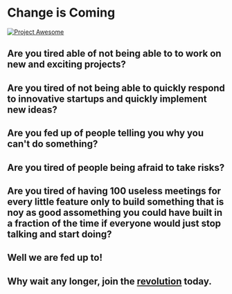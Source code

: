 # Change is Coming

<a href="http://tinyurl.com/o4atruw" target="_blank"><img src="https://stash.orbitz.net/users/bgibson/repos/awesome/browse/ProjectAwesomeLogo.png?raw" 
alt="Project Awesome"/></a>

## Are you tired able of not being able to to work on new and exciting projects?

## Are you tired of not being able to quickly respond to innovative startups and quickly implement new ideas?

## Are you fed up of people telling you why you can't do something?

## Are you tired of people being afraid to take risks?

## Are you tired of having 100 useless meetings for every little feature only to build something that is noy as good assomething you could have built in a fraction of the time if everyone would just stop talking and start doing?

## Well we are fed up to!

## Why wait any longer, join the [revolution](https://stash.orbitz.net/users/bgibson/repos/awesome/browse/revolutionaries/) today.
